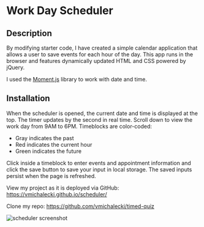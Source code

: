 # Work Day Scheduler

## Description

By modifying starter code, I have created a simple calendar application that allows a user to save events for each hour of the day. This app runs in the browser and features dynamically updated HTML and CSS powered by jQuery.

I used the [Moment.js](https://momentjs.com/) library to work with date and time.

## Installation

When the scheduler is opened, the current date and time is displayed at the top. The timer updates by the second in real time. Scroll down to view the work day from 9AM to 6PM. Timeblocks are color-coded:

  * Gray indicates the past
  * Red indicates the current hour
  * Green indicates the future

Click inside a timeblock to enter events and appointment information and click the save button to save your input in local storage. The saved inputs persist when the page is refreshed.

View my project as it is deployed via GitHub: https://vmichalecki.github.io/scheduler/

Clone my repo: https://github.com/vmichalecki/timed-quiz

![scheduler screenshot](./assets/images.scheduler.screenshot.png)
